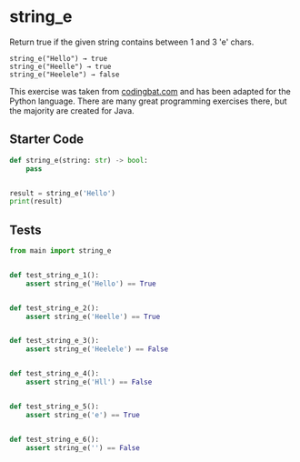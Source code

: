 # string_e





Return true if the given string contains between 1 and 3 'e' chars.

```
string_e("Hello") → true
string_e("Heelle") → true
string_e("Heelele") → false
```

This exercise was taken from [codingbat.com](https://codingbat.com/prob/p173784) and has been adapted for the Python language. There are many great programming exercises there, but the majority are created for Java.

## Starter Code
```python
def string_e(string: str) -> bool:
    pass


result = string_e('Hello')
print(result)
```

## Tests
```python
from main import string_e


def test_string_e_1():
    assert string_e('Hello') == True


def test_string_e_2():
    assert string_e('Heelle') == True


def test_string_e_3():
    assert string_e('Heelele') == False


def test_string_e_4():
    assert string_e('Hll') == False


def test_string_e_5():
    assert string_e('e') == True


def test_string_e_6():
    assert string_e('') == False
```
